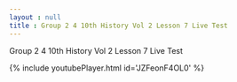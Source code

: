 ```yaml
---
layout : null
title : Group 2 4 10th History Vol 2 Lesson 7 Live Test
---
```


Group 2 4 10th History Vol 2 Lesson 7 Live Test



{% include youtubePlayer.html id='JZFeonF4OL0' %}
